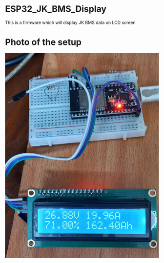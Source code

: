 # ESP32_JK_BMS_Display
This is a firmware which will display JK BMS data on LCD screen 
# Photo of the setup
![Alt text](setup_photo.jpg?raw=true "Setup ESP32 and I2C 16x2 LCD Display")
